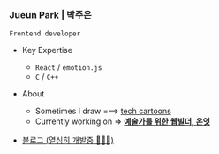 ### Jueun Park | 박주은
`Frontend developer`
+ Key Expertise
   + `React` / `emotion.js`
   + `C` / `C++`

+ About
   - Sometimes I draw  ===>  [tech cartoons](https://www.instagram.com/urongtoon/)
   - Currently working on  =>  **[예술가를 위한 웹빌더, 온잇](https://github.com/Mapps-unit)**
       
  
- [블로그 (열심히 개발중 🏃‍♀️🏃)](https://juepark.com/)     
